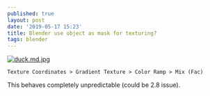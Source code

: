 ```yaml
---
published: true
layout: post
date: '2019-05-17 15:23'
title: Blender use object as mask for texturing?
tags: blender 
---
```

[![duck.md.jpg](https://cdn.scrot.moe/images/2019/05/17/duck.md.jpg)](https://scrot.moe/image/arvID)

    Texture Coordinates > Gradient Texture > Color Ramp > Mix (Fac)

This behaves completely unpredictable (could be 2.8 issue).
